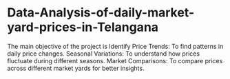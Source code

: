 # Data-Analysis-of-daily-market-yard-prices-in-Telangana
The main objective of the project is Identify Price Trends: To find patterns in daily price changes. Seasonal Variations: To understand how prices fluctuate during different seasons. Market Comparisons: To compare prices across different market yards for better insights. 
